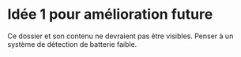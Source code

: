 # Idée 1 pour amélioration future
Ce dossier et son contenu ne devraient pas être visibles.
Penser à un système de détection de batterie faible.